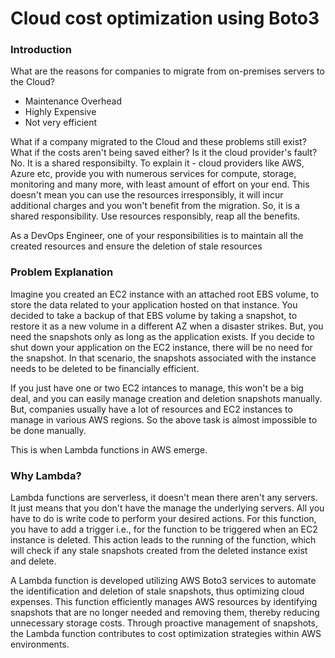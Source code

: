 # Cloud cost optimization using Boto3

### Introduction

What are the reasons for companies to migrate from on-premises servers to the Cloud? 
- Maintenance Overhead
- Highly Expensive
- Not very efficient

What if a company migrated to the Cloud and these problems still exist? What if the costs aren't being saved either?
Is it the cloud provider's fault? No. It is a shared responsibilty.
To explain it - cloud providers like AWS, Azure etc, provide you with numerous services for compute, storage, monitoring and many more, with least amount of effort on your end. This doesn't mean you can use the resources irresponsibly, it will incur additional charges and you won't benefit from the migration. So, it is a shared responsibility. Use resources responsibly, reap all the benefits.

As a DevOps Engineer, one of your responsibilities is to maintain all the created resources and ensure the deletion of stale resources

### Problem Explanation

Imagine you created an EC2 instance with an attached root EBS volume, to store the data related to your application hosted on that instance. You decided to take a backup of that EBS volume by taking a snapshot, to restore it as a new volume in a different AZ when a disaster strikes. But, you need the snapshots only as long as the application exists. If you decide to shut down your application on the EC2 instance, there will be no need for the snapshot. In that scenario, the snapshots associated with the instance needs to be deleted to be financially efficient. 

If you just have one or two EC2 intances to manage, this won't be a big deal, and you can easily manage creation and deletion snapshots manually. But, companies usually have a lot of resources and EC2 instances to manage in various AWS regions. So the above task is almost impossible to be done manually.

This is when Lambda functions in AWS emerge.

### Why Lambda?

Lambda functions are serverless, it doesn't mean there aren't any servers. It just means that you don't have the manage the underlying servers. All you have to do is write code to perform your desired actions. For this function, you have to add a trigger i.e., for the function to be triggered when an EC2 instance is deleted. This action leads to the running of the function, which will check if any stale snapshots created from the deleted instance exist and delete.

A Lambda function is developed utilizing AWS Boto3 services to automate the identification and deletion of stale snapshots, thus optimizing cloud expenses. This function efficiently manages AWS resources by identifying snapshots that are no longer needed and removing them, thereby reducing unnecessary storage costs. Through proactive management of snapshots, the Lambda function contributes to cost optimization strategies within AWS environments.

